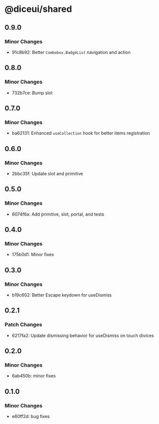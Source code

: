 # @diceui/shared

## 0.9.0

### Minor Changes

- 91c8b92: Better `Combobox.BadgeList` navigation and action

## 0.8.0

### Minor Changes

- 732b7ce: Bump slot

## 0.7.0

### Minor Changes

- ba62131: Enhanced `useCollection` hook for better items registration

## 0.6.0

### Minor Changes

- 2bbc35f: Update slot and primitive

## 0.5.0

### Minor Changes

- 6074f6a: Add primitive, slot, portal, and tests

## 0.4.0

### Minor Changes

- 175b0d1: Minor fixes

## 0.3.0

### Minor Changes

- b19c602: Better Escape keydown for useDismiss

## 0.2.1

### Patch Changes

- 6217fa2: Update dismissing behavior for useDismiss on touch divices

## 0.2.0

### Minor Changes

- 6ab450b: minor fixes

## 0.1.0

### Minor Changes

- e60ff2d: bug fixes
